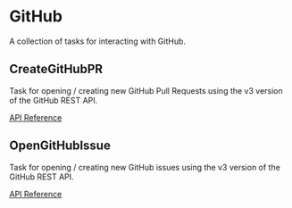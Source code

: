 # GitHub

A collection of tasks for interacting with GitHub.

## CreateGitHubPR <Badge text="task"/>

Task for opening / creating new GitHub Pull Requests using the v3 version of the GitHub REST API.

[API Reference](/api/tasks/github.html#prefect-tasks-github-prs-creategithubpr)

## OpenGitHubIssue <Badge text="task"/>

Task for opening / creating new GitHub issues using the v3 version of the GitHub REST API.

[API Reference](/api/tasks/github.html#prefect-tasks-github-prs-opengithubissue)
